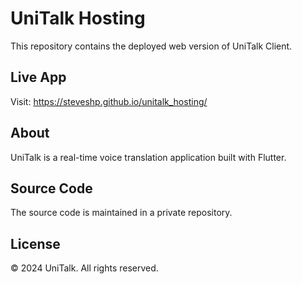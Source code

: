 # UniTalk Hosting

This repository contains the deployed web version of UniTalk Client.

## Live App
Visit: https://steveshp.github.io/unitalk_hosting/

## About
UniTalk is a real-time voice translation application built with Flutter.

## Source Code
The source code is maintained in a private repository.

## License
© 2024 UniTalk. All rights reserved.